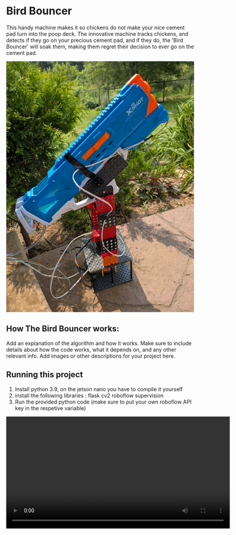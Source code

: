 # Bird Bouncer
 This handy machine makes it so chickens do not make your nice cement pad turn into the poop deck. The innovative machine tracks chickens, and detects if they go on your precious cement pad, and if they do, the 'Bird Bouncer' will soak them, making them regret their decision to ever go on the cement pad. 

![Picture of the turret](./Images/Image1.jpg)

## How The Bird Bouncer works:

Add an explanation of the algorithm and how it works. Make sure to include details about how the code works, what it depends on, and any other relevant info. Add images or other descriptions for your project here. 

## Running this project

1. Install python 3.9, on the jetson nano you have to compile it yourself
2. install the following libraries :
flask
cv2
roboflow
supervision
3. Run the provided python code (make sure to put your own roboflow API key in the respetive variable)

<video src="./Images/annotated_output1.mp4" controls width="600">
  Your browser does not support the video tag.
</video>
